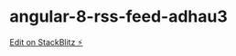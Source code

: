 # angular-8-rss-feed-adhau3

[Edit on StackBlitz ⚡️](https://stackblitz.com/edit/angular-8-rss-feed-adhau3)